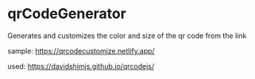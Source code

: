 # qrCodeGenerator
Generates and customizes the color and size of the qr code from the link

sample:
https://qrcodecustomize.netlify.app/


used:
https://davidshimjs.github.io/qrcodejs/

